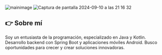 ![mainimage](https://github.com/user-attachments/assets/6aba8244-52b3-4d09-8f4a-91e64bd992c2)
![Captura de pantalla 2024-09-10 a las 21 16 32](https://github.com/user-attachments/assets/71d16a7d-b989-48c2-85aa-cb55781e5d10)

## 👉 Sobre mí
Soy un entusiasta de la programación, especializado en Java y Kotlin. Desarrollo backend con Spring Boot y aplicaciones móviles Android. Busco oportunidades para crecer y crear soluciones innovadoras.
<!--
**ildeagr/ildeagr** is a ✨ _special_ ✨ repository because its `README.md` (this file) appears on your GitHub profile.

Here are some ideas to get you started:

- 🔭 I’m currently working on ...
- 🌱 I’m currently learning ...
- 👯 I’m looking to collaborate on ...
- 🤔 I’m looking for help with ...
- 💬 Ask me about ...
- 📫 How to reach me: ...
- 😄 Pronouns: ...
- ⚡ Fun fact: ...
-->
